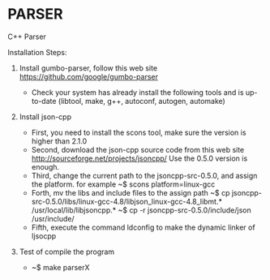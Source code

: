 PARSER
======

C++ Parser


Installation Steps:

1. Install gumbo-parser, follow this web site https://github.com/google/gumbo-parser
	* Check your system has already install the following tools and is up-to-date
		(libtool, make, g++, autoconf, autogen, automake)
2. Install json-cpp
	* First, you need to install the scons tool, make sure the version is higher than 2.1.0
	* Second, download the json-cpp source code from this web site http://sourceforge.net/projects/jsoncpp/
		Use the 0.5.0 version is enough.
	* Third, change the current path to the jsoncpp-src-0.5.0, and assign the platform. for example
		~$ scons platform=linux-gcc
	* Forth, mv the libs and include files to the assign path
		~$ cp jsoncpp-src-0.5.0/libs/linux-gcc-4.8/libjson_linux-gcc-4.8_libmt.* /usr/local/lib/libjsoncpp.*
		~$ cp -r jsoncpp-src-0.5.0/include/json /usr/include/
	* Fifth, execute the command ldconfig to make the dynamic linker of ljsocpp

3. Test of compile the program
	* ~$ make parserX
